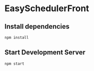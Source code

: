 # EasySchedulerFront

## Install dependencies

`npm install`

## Start Development Server

`npm start`
